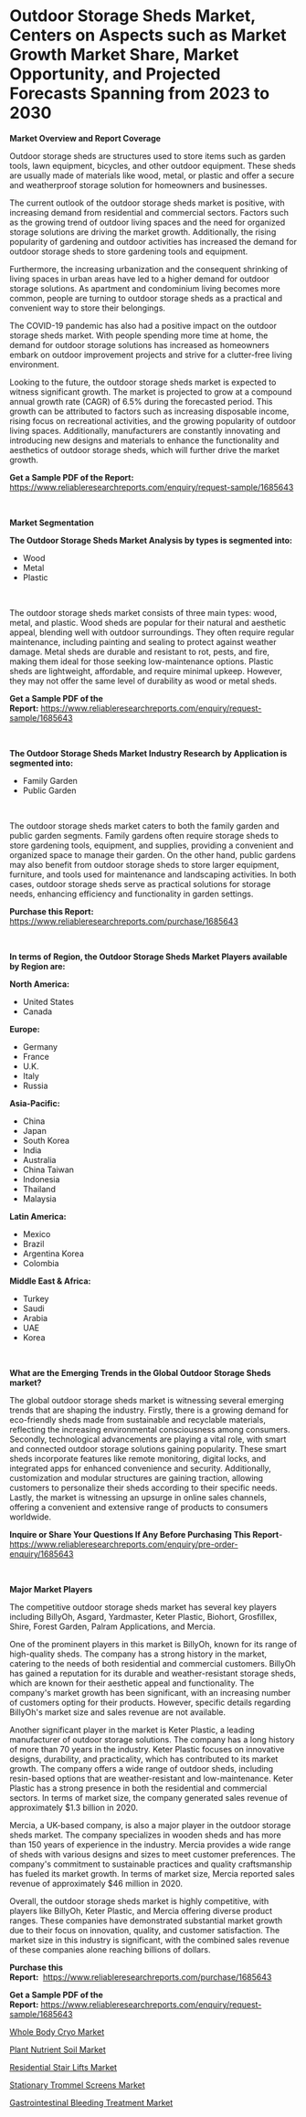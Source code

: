 <p><h1>Outdoor Storage Sheds Market, Centers on Aspects such as Market Growth Market Share, Market Opportunity, and Projected Forecasts Spanning from 2023 to 2030</h1></p><p><strong>Market Overview and Report Coverage</strong></p>
<p><p>Outdoor storage sheds are structures used to store items such as garden tools, lawn equipment, bicycles, and other outdoor equipment. These sheds are usually made of materials like wood, metal, or plastic and offer a secure and weatherproof storage solution for homeowners and businesses.</p><p>The current outlook of the outdoor storage sheds market is positive, with increasing demand from residential and commercial sectors. Factors such as the growing trend of outdoor living spaces and the need for organized storage solutions are driving the market growth. Additionally, the rising popularity of gardening and outdoor activities has increased the demand for outdoor storage sheds to store gardening tools and equipment.</p><p>Furthermore, the increasing urbanization and the consequent shrinking of living spaces in urban areas have led to a higher demand for outdoor storage solutions. As apartment and condominium living becomes more common, people are turning to outdoor storage sheds as a practical and convenient way to store their belongings.</p><p>The COVID-19 pandemic has also had a positive impact on the outdoor storage sheds market. With people spending more time at home, the demand for outdoor storage solutions has increased as homeowners embark on outdoor improvement projects and strive for a clutter-free living environment.</p><p>Looking to the future, the outdoor storage sheds market is expected to witness significant growth. The market is projected to grow at a compound annual growth rate (CAGR) of 6.5% during the forecasted period. This growth can be attributed to factors such as increasing disposable income, rising focus on recreational activities, and the growing popularity of outdoor living spaces. Additionally, manufacturers are constantly innovating and introducing new designs and materials to enhance the functionality and aesthetics of outdoor storage sheds, which will further drive the market growth.</p></p>
<p><strong>Get a Sample PDF of the Report:</strong> <a href="https://www.reliableresearchreports.com/enquiry/request-sample/1685643">https://www.reliableresearchreports.com/enquiry/request-sample/1685643</a></p>
<p>&nbsp;</p>
<p><strong>Market Segmentation</strong></p>
<p><strong>The Outdoor Storage Sheds Market Analysis by types is segmented into:</strong></p>
<p><ul><li>Wood</li><li>Metal</li><li>Plastic</li></ul></p>
<p>&nbsp;</p>
<p><p>The outdoor storage sheds market consists of three main types: wood, metal, and plastic. Wood sheds are popular for their natural and aesthetic appeal, blending well with outdoor surroundings. They often require regular maintenance, including painting and sealing to protect against weather damage. Metal sheds are durable and resistant to rot, pests, and fire, making them ideal for those seeking low-maintenance options. Plastic sheds are lightweight, affordable, and require minimal upkeep. However, they may not offer the same level of durability as wood or metal sheds.</p></p>
<p><strong>Get a Sample PDF of the Report:</strong>&nbsp;<a href="https://www.reliableresearchreports.com/enquiry/request-sample/1685643">https://www.reliableresearchreports.com/enquiry/request-sample/1685643</a></p>
<p>&nbsp;</p>
<p><strong>The Outdoor Storage Sheds Market Industry Research by Application is segmented into:</strong></p>
<p><ul><li>Family Garden</li><li>Public Garden</li></ul></p>
<p>&nbsp;</p>
<p><p>The outdoor storage sheds market caters to both the family garden and public garden segments. Family gardens often require storage sheds to store gardening tools, equipment, and supplies, providing a convenient and organized space to manage their garden. On the other hand, public gardens may also benefit from outdoor storage sheds to store larger equipment, furniture, and tools used for maintenance and landscaping activities. In both cases, outdoor storage sheds serve as practical solutions for storage needs, enhancing efficiency and functionality in garden settings.</p></p>
<p><strong>Purchase this Report:</strong>&nbsp; <a href="https://www.reliableresearchreports.com/purchase/1685643">https://www.reliableresearchreports.com/purchase/1685643</a></p>
<p>&nbsp;</p>
<p><strong>In terms of Region, the Outdoor Storage Sheds Market Players available by Region are:</strong></p>
<p>
    <p> <strong> North America: </strong>
        <ul>
            <li>United States</li>
            <li>Canada</li>
        </ul>
        </p> 
    <p> <strong> Europe: </strong>
        <ul>
            <li>Germany</li>
            <li>France</li>
            <li>U.K.</li>
            <li>Italy</li>
            <li>Russia</li>
        </ul>
        </p> 
    <p> <strong> Asia-Pacific: </strong>
        <ul>
            <li>China</li>
            <li>Japan</li>
            <li>South Korea</li>
            <li>India</li>
            <li>Australia</li>
            <li>China Taiwan</li>
            <li>Indonesia</li>
            <li>Thailand</li>
            <li>Malaysia</li>
        </ul>
        </p> 
    <p> <strong> Latin America: </strong>
        <ul>
            <li>Mexico</li>
            <li>Brazil</li>
            <li>Argentina Korea</li>
            <li>Colombia</li>
        </ul>
        </p> 
    <p> <strong> Middle East & Africa: </strong>
        <ul>
            <li>Turkey</li>
            <li>Saudi</li>
            <li>Arabia</li>
            <li>UAE</li>
            <li>Korea</li>
        </ul>
    </p>
    </p>
<p>&nbsp;</p>
<p><strong>What are the Emerging Trends in the Global Outdoor Storage Sheds market?</strong></p>
<p><p>The global outdoor storage sheds market is witnessing several emerging trends that are shaping the industry. Firstly, there is a growing demand for eco-friendly sheds made from sustainable and recyclable materials, reflecting the increasing environmental consciousness among consumers. Secondly, technological advancements are playing a vital role, with smart and connected outdoor storage solutions gaining popularity. These smart sheds incorporate features like remote monitoring, digital locks, and integrated apps for enhanced convenience and security. Additionally, customization and modular structures are gaining traction, allowing customers to personalize their sheds according to their specific needs. Lastly, the market is witnessing an upsurge in online sales channels, offering a convenient and extensive range of products to consumers worldwide.</p></p>
<p><strong>Inquire or Share Your Questions If Any Before Purchasing This Report</strong>- <a href="https://www.reliableresearchreports.com/enquiry/pre-order-enquiry/1685643">https://www.reliableresearchreports.com/enquiry/pre-order-enquiry/1685643</a></p>
<p>&nbsp;</p>
<p><strong>Major Market Players</strong></p>
<p><p>The competitive outdoor storage sheds market has several key players including BillyOh, Asgard, Yardmaster, Keter Plastic, Biohort, Grosfillex, Shire, Forest Garden, Palram Applications, and Mercia.</p><p>One of the prominent players in this market is BillyOh, known for its range of high-quality sheds. The company has a strong history in the market, catering to the needs of both residential and commercial customers. BillyOh has gained a reputation for its durable and weather-resistant storage sheds, which are known for their aesthetic appeal and functionality. The company's market growth has been significant, with an increasing number of customers opting for their products. However, specific details regarding BillyOh's market size and sales revenue are not available.</p><p>Another significant player in the market is Keter Plastic, a leading manufacturer of outdoor storage solutions. The company has a long history of more than 70 years in the industry. Keter Plastic focuses on innovative designs, durability, and practicality, which has contributed to its market growth. The company offers a wide range of outdoor sheds, including resin-based options that are weather-resistant and low-maintenance. Keter Plastic has a strong presence in both the residential and commercial sectors. In terms of market size, the company generated sales revenue of approximately $1.3 billion in 2020.</p><p>Mercia, a UK-based company, is also a major player in the outdoor storage sheds market. The company specializes in wooden sheds and has more than 150 years of experience in the industry. Mercia provides a wide range of sheds with various designs and sizes to meet customer preferences. The company's commitment to sustainable practices and quality craftsmanship has fueled its market growth. In terms of market size, Mercia reported sales revenue of approximately $46 million in 2020.</p><p>Overall, the outdoor storage sheds market is highly competitive, with players like BillyOh, Keter Plastic, and Mercia offering diverse product ranges. These companies have demonstrated substantial market growth due to their focus on innovation, quality, and customer satisfaction. The market size in this industry is significant, with the combined sales revenue of these companies alone reaching billions of dollars.</p></p>
<p><strong>Purchase this Report:</strong>&nbsp;&nbsp;<a href="https://www.reliableresearchreports.com/purchase/1685643">https://www.reliableresearchreports.com/purchase/1685643</a></p>
<p></p>
<p><strong>Get a Sample PDF of the Report:</strong>&nbsp;<a href="https://www.reliableresearchreports.com/enquiry/request-sample/1685643">https://www.reliableresearchreports.com/enquiry/request-sample/1685643</a></p>
<p><p><a href="https://www.linkedin.com/pulse/whole-body-cryo-market-challenges-opportunities-growth-genle/">Whole Body Cryo Market</a></p><p><a href="https://medium.com/@ishankishanrp23/plant-nutrient-soil-market-size-growth-forecast-2023-2030-9b14ba59e5b3">Plant Nutrient Soil Market</a></p><p><a href="https://github.com/Chiragrp25/Market-Research-Report-List-1/blob/main/residential-stair-lifts-market.md">Residential Stair Lifts Market</a></p><p><a href="https://github.com/santosh758595/Market-Research-Report-List-1/blob/main/stationary-trommel-screens-market.md">Stationary Trommel Screens Market</a></p><p><a href="https://www.linkedin.com/pulse/decoding-gastrointestinal-bleeding-treatment-market-deep-q7afe/">Gastrointestinal Bleeding Treatment Market</a></p></p>